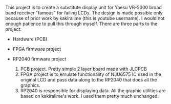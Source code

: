 This project is to create a substitute display unit for Yaesu VR-5000 broad band receiver "famous" for failing LCDs. The design is made possible only because of prior work by kakiralime (this is youtube username). I would not enough patience to pull this through myself. 
There are three parts to the project:
 - Hardware (PCB)
 - FPGA firmware project
 - RP2040 firmware project

   1. PCB project. Pretty simple 2 layer board made with JLCPCB
   2. FPGA project is to emulate functionality of NJU6575 IC used in the original LCD and pass data along to the RP2040 that does all the graphics.
   3. RP2040 is responsible for displaying data. All the graphic utilities are based on kakiralime's work. I used them pretty much unchanged.   

   
